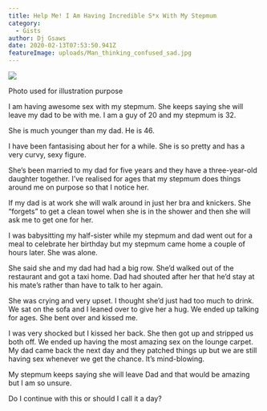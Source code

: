 ```yaml
---
title: Help Me! I Am Having Incredible S*x With My Stepmum
category:
  - Gists
author: Dj Gsaws
date: 2020-02-13T07:53:50.941Z
featureImage: uploads/Man_thinking_confused_sad.jpg
---
```

![](http://www.tori.ng/userfiles/image/2017/jan/20/Man-crying(1).jpg)

Photo used for illustration purpose

I am having awesome sex with my stepmum. She keeps saying she will leave my dad to be with me. I am a guy of 20 and my stepmum is 32.

She is much younger than my dad. He is 46.

I have been fantasising about her for a while. She is so pretty and has a very curvy, sexy figure.

She’s been married to my dad for five years and they have a three-year-old daughter together. I’ve realised for ages that my stepmum does things around me on purpose so that I notice her.

If my dad is at work she will walk around in just her bra and knickers. She “forgets” to get a clean towel when she is in the shower and then she will ask me to get one for her.

I was babysitting my half-sister while my stepmum and dad went out for a meal to celebrate her birthday but my stepmum came home a couple of hours later. She was alone.

She said she and my dad had had a big row. She’d walked out of the restaurant and got a taxi home. Dad had shouted after her that he’d stay at his mate’s rather than have to talk to her again.

She was crying and very upset. I thought she’d just had too much to drink. We sat on the sofa and I leaned over to give her a hug. We ended up talking for ages. She bent over and kissed me.

I was very shocked but I kissed her back. She then got up and stripped us both off. We ended up having the most amazing sex on the lounge carpet. My dad came back the next day and they patched things up but we are still having sex whenever we get the chance. It’s mind-blowing.

My stepmum keeps saying she will leave Dad and that would be amazing but I am so unsure.

Do I continue with this or should I call it a day?
